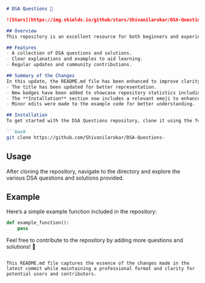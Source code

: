 ```markdown
# DSA Questions 🧮

![Stars](https://img.shields.io/github/stars/Shivanilarokar/DSA-Questions-?style=social) ![Forks](https://img.shields.io/github/forks/Shivanilarokar/DSA-Questions-?style=social) ![Issues](https://img.shields.io/github/issues/Shivanilarokar/DSA-Questions-)

## Overview
This repository is an excellent resource for both beginners and experienced programmers looking to enhance their understanding of Data Structures and Algorithms (DSA).

## Features
- A collection of DSA questions and solutions.
- Clear explanations and examples to aid learning.
- Regular updates and community contributions.

## Summary of the Changes
In this update, the README.md file has been enhanced to improve clarity and provide a better user experience:
- The title has been updated for better representation.
- New badges have been added to showcase repository statistics including stars, forks, and issues.
- The **Installation** section now includes a relevant emoji to enhance visual appeal.
- Minor edits were made to the example code for better understanding.

## Installation
To get started with the DSA Questions repository, clone it using the following command:

```bash
git clone https://github.com/Shivanilarokar/DSA-Questions-
```

## Usage
After cloning the repository, navigate to the directory and explore the various DSA questions and solutions provided.

## Example
Here’s a simple example function included in the repository:

```python
def example_function():
    pass
```

Feel free to contribute to the repository by adding more questions and solutions! 🚀

```

This README.md file captures the essence of the changes made in the latest commit while maintaining a professional format and clarity for potential users and contributors.
```
